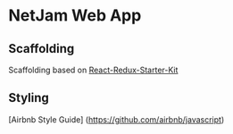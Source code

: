 # NetJam Web App

## Scaffolding

Scaffolding based on [React-Redux-Starter-Kit](https://github.com/davezuko/react-redux-starter-kit)

## Styling
[Airbnb Style Guide] (https://github.com/airbnb/javascript)

